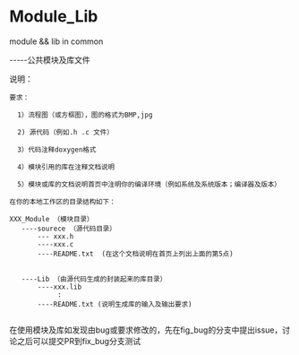 # Module_Lib
module &amp;&amp; lib in common

-----公共模块及库文件

说明：

~~~
要求：

  1）流程图（或方框图），图的格式为BMP,jpg

  2) 源代码（例如.h .c 文件）

  3）代码注释doxygen格式

  4）模块引用的库在注释文档说明

  5）模块或库的文档说明首页中注明你的编译环境（例如系统及系统版本；编译器及版本）

在你的本地工作区的目录结构如下：

XXX_Module （模块目录）
   ----sourece （源代码目录）
       --- xxx.h
       ----xxx.c
       ----README.txt  (在这个文档说明在首页上列出上面的第5点)
    

   ----Lib （由源代码生成的封装起来的库目录）
       ----xxx.lib 
            :
       ----README.txt (说明生成库的输入及输出要求)
       
~~~



在使用模块及库如发现由bug或要求修改的，先在fig_bug的分支中提出issue，讨论之后可以提交PR到fix_bug分支测试